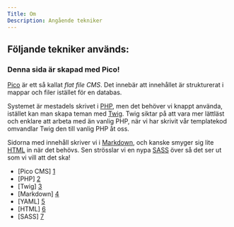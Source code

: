 ```yaml
---
Title: Om
Description: Angående tekniker
---
```

[1]: https://picocms.org/ "Pico CMS"
[2]: https://www.php.net/ "PHP"
[3]: https://twig.symfony.com/ "Twig"
[4]: https://daringfireball.net/projects/markdown "Markdown"
[5]: https://yaml.org/ "YAML"
[6]: https://html.spec.whatwg.org/ "HTML"
[7]: https://sass-lang.com/ "SASS"

## Följande tekniker används:


### Denna sida är skapad med Pico!
[Pico][1] är ett så kallat _flat file CMS_. Det innebär att innehållet är strukturerat i mappar och filer istället för en databas.

Systemet är mestadels skrivet i [PHP][2], men det behöver vi knappt använda, istället kan man skapa teman med [Twig][3]. Twig siktar på att vara mer lättläst och enklare att arbeta med än vanlig PHP, när vi har skrivit vår templatekod omvandlar Twig den till vanlig PHP åt oss. 

Sidorna med innehåll skriver vi i [Markdown][4], och kanske smyger sig lite [HTML][6] in när det behövs. Sen strösslar vi en nypa [SASS][7] över så det ser ut som vi vill att det ska!

* [Pico CMS] [1]
* [PHP] [2]
* [Twig] [3]
* [Markdown] [4]
* [YAML] [5]
* [HTML] [6]
* [SASS] [7]
